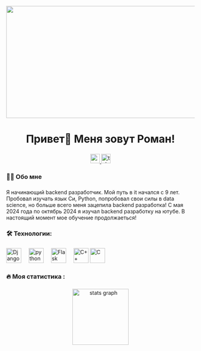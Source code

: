 
<br clear="both">

<div align="center">
  <img height="300" width="600" src="https://user-images.githubusercontent.com/74038190/225813708-98b745f2-7d22-48cf-9150-083f1b00d6c9.gif"  />
</div>

###

<h1 align="center">Привет👋 Меня зовут Роман!</h1>

###

<div align="center">
  <a href="https://youtube.com/@web_developer-cn3ii?si=v5I2F1hxxWp4g8XX" target="_blank">
    <img src="https://img.shields.io/static/v1?message=Youtube&logo=youtube&label=&color=FF0000&logoColor=white&labelColor=&style=for-the-badge" height="25" alt="youtube logo"  />
  </a>
  <a href="https://t.me/+YUkUMZ-crT8zYTcy" target="_blank">
    <img src="https://img.shields.io/static/v1?message=Telegram&logo=telegram&label=&color=2CA5E0&logoColor=white&labelColor=&style=for-the-badge" height="25" alt="telegram logo"  />
  </a>
</div>

###

<h3 align="left">👩‍💻  Обо мне</h3>

###

<p align="left">Я начинающий backend разработчик. Мой путь в it начался с 9 лет. Пробовал изучать язык Си, Python, попробовал свои силы в data science, но больше всего меня зацепила backend разработка! С мая 2024 года по октябрь 2024 я изучал backend разработку на ютубе. В настоящий момент мое обучение продолжаеться!<br>

###

<h3 align="left">🛠 Технологии:</h3>

###

<div align="left">
  <img src="https://www.svgrepo.com/show/353657/django-icon.svg" height="40" alt="Django logo"  />
  <img width="12" />
  <img src="https://skillicons.dev/icons?i=py" height="40" alt="python logo"  />
  <img width="12" />
  <img src="https://cdn.iconscout.com/icon/free/png-512/free-flask-logo-icon-download-in-svg-png-gif-file-formats--company-brand-world-logos-vol-15-pack-icons-285137.png?f=webp&w=256" height="40" alt="Flask logo"  />
  <img width="12" />
  <img src=https://avatars.mds.yandex.net/i?id=3b92cd90d2baeb17fff8dbe1b723260c9ac46c78-12644621-images-thumbs&n=13"" height="40" alt="C++">
  <img src="https://avatars.mds.yandex.net/i?id=527a90c19f662896b126f50ee0a7229bbd586b5f-9853960-images-thumbs&n=13" height="40" alt="C">
  <img width="12" />
</div>

###

<h3 align="left">🔥   Моя статистика :</h3>

###

<div align="center">
  <img src="https://github-readme-stats.vercel.app/api?username=Roman-Kurales&hide_title=false&hide_rank=false&show_icons=true&include_all_commits=true&count_private=true&disable_animations=false&theme=dracula&locale=en&hide_border=false&order=1" height="150" alt="stats graph"  />
</div>

###
